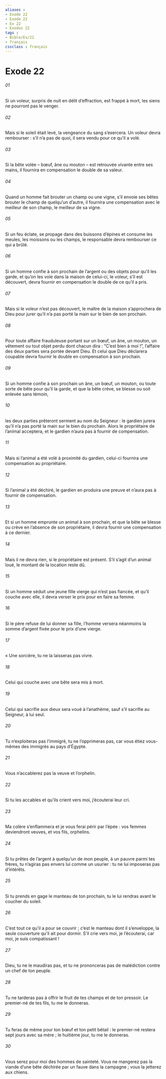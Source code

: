 ```yaml
---
aliases : 
- Exode 22
- Exode 22
- Ex 22
- Exodus 22
tags : 
- Bible/Ex/22
- français
cssclass : français
---
```


# Exode 22

###### 01
Si un voleur, surpris de nuit en délit d’effraction, est frappé à mort, les siens ne pourront pas le venger.
###### 02
Mais si le soleil était levé, la vengeance du sang s’exercera. Un voleur devra rembourser : s’il n’a pas de quoi, il sera vendu pour ce qu’il a volé.
###### 03
Si la bête volée – bœuf, âne ou mouton – est retrouvée vivante entre ses mains, il fournira en compensation le double de sa valeur.
###### 04
Quand un homme fait brouter un champ ou une vigne, s’il envoie ses bêtes brouter le champ de quelqu’un d’autre, il fournira une compensation avec le meilleur de son champ, le meilleur de sa vigne.
###### 05
Si un feu éclate, se propage dans des buissons d’épines et consume les meules, les moissons ou les champs, le responsable devra rembourser ce qui a brûlé.
###### 06
Si un homme confie à son prochain de l’argent ou des objets pour qu’il les garde, et qu’on les vole dans la maison de celui-ci, le voleur, s’il est découvert, devra fournir en compensation le double de ce qu’il a pris.
###### 07
Mais si le voleur n’est pas découvert, le maître de la maison s’approchera de Dieu pour jurer qu’il n’a pas porté la main sur le bien de son prochain.
###### 08
Pour toute affaire frauduleuse portant sur un bœuf, un âne, un mouton, un vêtement ou tout objet perdu dont chacun dira : “C’est bien à moi !”, l’affaire des deux parties sera portée devant Dieu. Et celui que Dieu déclarera coupable devra fournir le double en compensation à son prochain.
###### 09
Si un homme confie à son prochain un âne, un bœuf, un mouton, ou toute sorte de bête pour qu’il la garde, et que la bête crève, se blesse ou soit enlevée sans témoin,
###### 10
les deux parties prêteront serment au nom du Seigneur : le gardien jurera qu’il n’a pas porté la main sur le bien du prochain. Alors le propriétaire de l’animal acceptera, et le gardien n’aura pas à fournir de compensation.
###### 11
Mais si l’animal a été volé à proximité du gardien, celui-ci fournira une compensation au propriétaire.
###### 12
Si l’animal a été déchiré, le gardien en produira une preuve et n’aura pas à fournir de compensation.
###### 13
Et si un homme emprunte un animal à son prochain, et que la bête se blesse ou crève en l’absence de son propriétaire, il devra fournir une compensation à ce dernier.
###### 14
Mais il ne devra rien, si le propriétaire est présent. S’il s’agit d’un animal loué, le montant de la location reste dû.
###### 15
Si un homme séduit une jeune fille vierge qui n’est pas fiancée, et qu’il couche avec elle, il devra verser le prix pour en faire sa femme.
###### 16
Si le père refuse de lui donner sa fille, l’homme versera néanmoins la somme d’argent fixée pour le prix d’une vierge.
###### 17
« Une sorcière, tu ne la laisseras pas vivre.
###### 18
Celui qui couche avec une bête sera mis à mort.
###### 19
Celui qui sacrifie aux dieux sera voué à l’anathème, sauf s’il sacrifie au Seigneur, à lui seul.
###### 20
Tu n’exploiteras pas l’immigré, tu ne l’opprimeras pas, car vous étiez vous-mêmes des immigrés au pays d’Égypte.
###### 21
Vous n’accablerez pas la veuve et l’orphelin.
###### 22
Si tu les accables et qu’ils crient vers moi, j’écouterai leur cri.
###### 23
Ma colère s’enflammera et je vous ferai périr par l’épée : vos femmes deviendront veuves, et vos fils, orphelins.
###### 24
Si tu prêtes de l’argent à quelqu’un de mon peuple, à un pauvre parmi tes frères, tu n’agiras pas envers lui comme un usurier : tu ne lui imposeras pas d’intérêts.
###### 25
Si tu prends en gage le manteau de ton prochain, tu le lui rendras avant le coucher du soleil.
###### 26
C’est tout ce qu’il a pour se couvrir ; c’est le manteau dont il s’enveloppe, la seule couverture qu’il ait pour dormir. S’il crie vers moi, je l’écouterai, car moi, je suis compatissant !
###### 27
Dieu, tu ne le maudiras pas, et tu ne prononceras pas de malédiction contre un chef de ton peuple.
###### 28
Tu ne tarderas pas à offrir le fruit de tes champs et de ton pressoir.
Le premier-né de tes fils, tu me le donneras.
###### 29
Tu feras de même pour ton bœuf et ton petit bétail : le premier-né restera sept jours avec sa mère ; le huitième jour, tu me le donneras.
###### 30
Vous serez pour moi des hommes de sainteté. Vous ne mangerez pas la viande d’une bête déchirée par un fauve dans la campagne ; vous la jetterez aux chiens.
